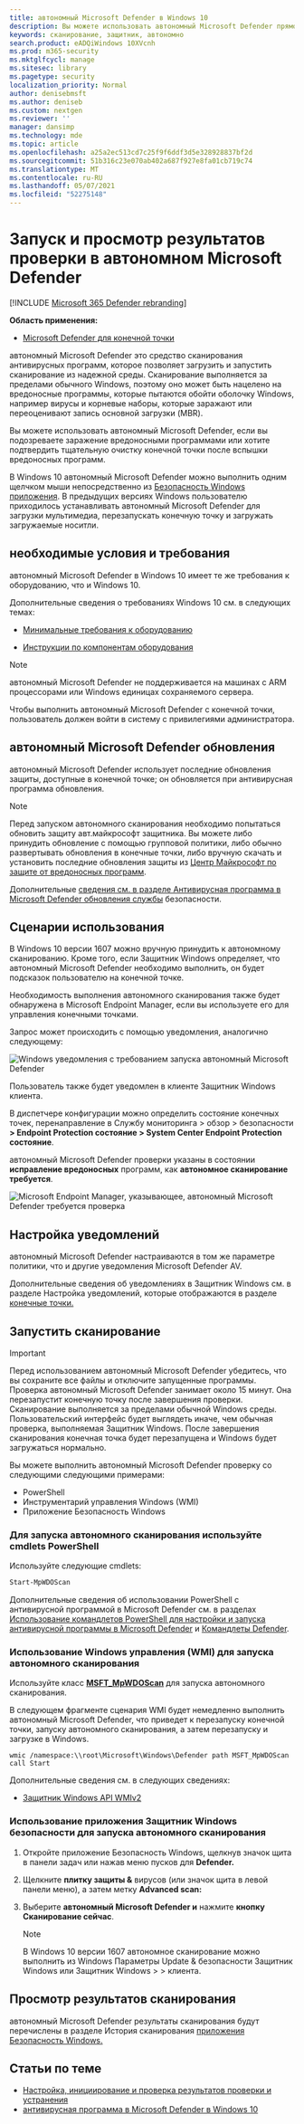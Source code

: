```yaml
---
title: автономный Microsoft Defender в Windows 10
description: Вы можете использовать автономный Microsoft Defender прямо из антивирусная программа приложения. Вы также можете управлять развертываемой сетью.
keywords: сканирование, защитник, автономно
search.product: eADQiWindows 10XVcnh
ms.prod: m365-security
ms.mktglfcycl: manage
ms.sitesec: library
ms.pagetype: security
localization_priority: Normal
author: denisebmsft
ms.author: deniseb
ms.custom: nextgen
ms.reviewer: ''
manager: dansimp
ms.technology: mde
ms.topic: article
ms.openlocfilehash: a25a2ec513cd7c25f9f6ddf3d5e328928837bf2d
ms.sourcegitcommit: 51b316c23e070ab402a687f927e8fa01cb719c74
ms.translationtype: MT
ms.contentlocale: ru-RU
ms.lasthandoff: 05/07/2021
ms.locfileid: "52275148"
---
```

# <a name="run-and-review-the-results-of-a-microsoft-defender-offline-scan"></a>Запуск и просмотр результатов проверки в автономном Microsoft Defender

[!INCLUDE [Microsoft 365 Defender rebranding](../../includes/microsoft-defender.md)]


**Область применения:**

- [Microsoft Defender для конечной точки](/microsoft-365/security/defender-endpoint/)

автономный Microsoft Defender это средство сканирования антивирусных программ, которое позволяет загрузить и запустить сканирование из надежной среды. Сканирование выполняется за пределами обычного Windows, поэтому оно может быть нацелено на вредоносные программы, которые пытаются обойти оболочку Windows, например вирусы и корневые наборы, которые заражают или переоценивают запись основной загрузки (MBR).

Вы можете использовать автономный Microsoft Defender, если вы подозреваете заражение вредоносными программами или хотите подтвердить тщательную очистку конечной точки после вспышки вредоносных программ.

В Windows 10 автономный Microsoft Defender можно выполнить одним щелчком мыши непосредственно из [Безопасность Windows приложения](microsoft-defender-security-center-antivirus.md). В предыдущих версиях Windows пользователю приходилось устанавливать автономный Microsoft Defender для загрузки мультимедиа, перезапускать конечную точку и загружать загружаемые носитли.

## <a name="prerequisites-and-requirements"></a>необходимые условия и требования

автономный Microsoft Defender в Windows 10 имеет те же требования к оборудованию, что и Windows 10. 

Дополнительные сведения о требованиях Windows 10 см. в следующих темах:

- [Минимальные требования к оборудованию](/windows-hardware/design/minimum/minimum-hardware-requirements-overview)

- [Инструкции по компонентам оборудования](/windows-hardware/design/component-guidelines/components)

> [!NOTE]
> автономный Microsoft Defender не поддерживается на машинах с ARM процессорами или Windows единицах сохраняемого сервера.

Чтобы выполнить автономный Microsoft Defender с конечной точки, пользователь должен войти в систему с привилегиями администратора.
 
## <a name="microsoft-defender-offline-updates"></a>автономный Microsoft Defender обновления

автономный Microsoft Defender использует последние обновления защиты, доступные в конечной точке; он обновляется при антивирусная программа обновления. 

> [!NOTE]
> Перед запуском автономного сканирования необходимо попытаться обновить защиту авт.майкрософт защитника. Вы можете либо принудить обновление с помощью групповой политики, либо обычно развертывать обновления в конечные точки, либо вручную скачать и установить последние обновления защиты из [Центр Майкрософт по защите от вредоносных программ](https://www.microsoft.com/security/portal/definitions/adl.aspx).

Дополнительные [сведения см. в разделе Антивирусная программа в Microsoft Defender обновления службы](manage-protection-updates-microsoft-defender-antivirus.md) безопасности.

## <a name="usage-scenarios"></a>Сценарии использования

В Windows 10 версии 1607 можно вручную принудить к автономному сканированию. Кроме того, если Защитник Windows определяет, что автономный Microsoft Defender необходимо выполнить, он будет подсказок пользователю на конечной точке. 

Необходимость выполнения автономного сканирования также будет обнаружена в Microsoft Endpoint Manager, если вы используете его для управления конечными точками.

Запрос может происходить с помощью уведомления, аналогично следующему:

![Windows уведомления с требованием запуска автономный Microsoft Defender](images/defender/notification.png)

Пользователь также будет уведомлен в клиенте Защитник Windows клиента.

В диспетчере конфигурации можно определить состояние конечных точек, перенаправление в Службу мониторинга > обзор > безопасности **> Endpoint Protection состояние > System Center Endpoint Protection состояние**. 

автономный Microsoft Defender проверки указаны в состоянии **исправление вредоносных** программ, как **автономное сканирование требуется**.

![Microsoft Endpoint Manager, указывающее, автономный Microsoft Defender требуется проверка](images/defender/sccm-wdo.png)

## <a name="configure-notifications"></a>Настройка уведомлений

автономный Microsoft Defender настраиваются в том же параметре политики, что и другие уведомления Microsoft Defender AV.

Дополнительные сведения об уведомлениях в Защитник Windows см. в разделе Настройка уведомлений, которые отображаются в разделе [конечные точки.](configure-notifications-microsoft-defender-antivirus.md)

## <a name="run-a-scan"></a>Запустить сканирование 

> [!IMPORTANT]
> Перед использованием автономный Microsoft Defender убедитесь, что вы сохраните все файлы и отключите запущенные программы. Проверка автономный Microsoft Defender занимает около 15 минут. Она перезапустит конечную точку после завершения проверки. Сканирование выполняется за пределами обычной Windows среды. Пользовательский интерфейс будет выглядеть иначе, чем обычная проверка, выполняемая Защитник Windows. После завершения сканирования конечная точка будет перезапущена и Windows будет загружаться нормально.

Вы можете выполнить автономный Microsoft Defender проверку со следующими следующими примерами:

- PowerShell
- Инструментарий управления Windows (WMI)
- Приложение Безопасность Windows



### <a name="use-powershell-cmdlets-to-run-an-offline-scan"></a>Для запуска автономного сканирования используйте cmdlets PowerShell

Используйте следующие cmdlets:

```PowerShell
Start-MpWDOScan
```

Дополнительные сведения об использовании PowerShell с антивирусной программой в Microsoft Defender см. в разделах [Использование командлетов PowerShell для настройки и запуска антивирусной программы в Microsoft Defender](use-powershell-cmdlets-microsoft-defender-antivirus.md) и [Командлеты Defender](/powershell/module/defender/).

### <a name="use-windows-management-instruction-wmi-to-run-an-offline-scan"></a>Использование Windows управления (WMI) для запуска автономного сканирования

Используйте класс [**MSFT_MpWDOScan**](/previous-versions/windows/desktop/legacy/dn455323(v=vs.85)) для запуска автономного сканирования.

В следующем фрагменте сценария WMI будет немедленно выполнить автономный Microsoft Defender, что приведет к перезапуску конечной точки, запуску автономного сканирования, а затем перезапуску и загрузке в Windows.

```console
wmic /namespace:\\root\Microsoft\Windows\Defender path MSFT_MpWDOScan call Start 
```

Дополнительные сведения см. в следующих сведениях:
- [Защитник Windows API WMIv2](/previous-versions/windows/desktop/defender/windows-defender-wmiv2-apis-portal)


### <a name="use-the-windows-defender-security-app-to-run-an-offline-scan"></a>Использование приложения Защитник Windows безопасности для запуска автономного сканирования

1. Откройте приложение Безопасность Windows, щелкнув значок щита в панели задач или нажав меню пусков для **Defender.**

2. Щелкните **плитку защиты &** вирусов (или значок щита в левой панели меню), а затем метку **Advanced scan:**
    
3. Выберите **автономный Microsoft Defender и** нажмите **кнопку Сканирование сейчас**.

    > [!NOTE]
    > В Windows 10 версии 1607 автономное сканирование можно выполнить из Windows Параметры Update & безопасности Защитник Windows или Защитник Windows  >    >   клиента.


## <a name="review-scan-results"></a>Просмотр результатов сканирования

автономный Microsoft Defender результаты сканирования будут перечислены в разделе История сканирования [приложения Безопасность Windows.](microsoft-defender-security-center-antivirus.md) 


## <a name="related-articles"></a>Статьи по теме

- [Настройка, инициирование и проверка результатов проверки и устранения](customize-run-review-remediate-scans-microsoft-defender-antivirus.md)
- [антивирусная программа в Microsoft Defender в Windows 10](microsoft-defender-antivirus-in-windows-10.md)
